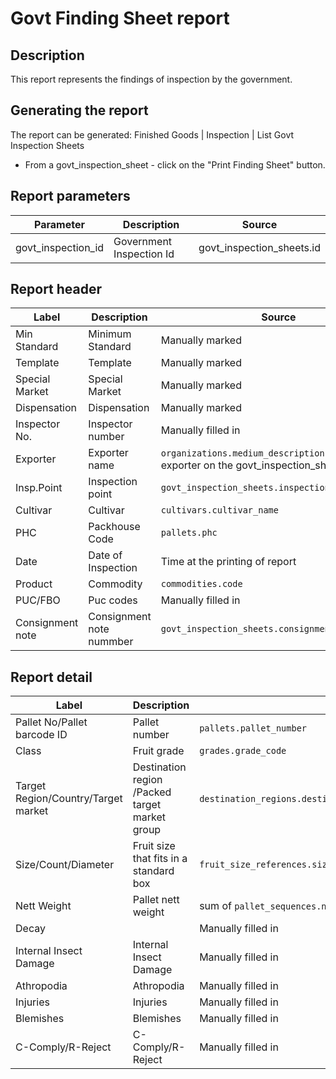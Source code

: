 # Govt Finding Sheet report

## Description
This report represents the findings of inspection by the government.

## Generating the report
The report can be generated:
Finished Goods | Inspection | List Govt Inspection Sheets
* From a govt_inspection_sheet  - click on the "Print Finding Sheet" button.


## Report parameters
| Parameter | Description | Source |
| ----- | ----------- | ------ |
| govt_inspection_id |Government Inspection Id  |govt_inspection_sheets.id  |
## Report header
| Label | Description | Source |
| ----- | ----------- | ------ |
|  Min Standard  |Minimum Standard |Manually marked  |
|  Template  |Template |Manually marked  |
|  Special Market  | Special Market| Manually marked |
|  Dispensation  |Dispensation |Manually marked  |
|  Inspector No.  |Inspector number |Manually filled in  |
|  Exporter  |Exporter name  | `organizations.medium_description` of the exporter on the govt_inspection_sheet |
| Insp.Point  |Inspection point | `govt_inspection_sheets.inspection_point ` |
|  Cultivar  |Cultivar |`cultivars.cultivar_name`  |
|  PHC  |Packhouse Code | `pallets.phc` |
|  Date  |Date of Inspection | Time at the printing of report |
|  Product  |Commodity | `commodities.code` |
|  PUC/FBO  |Puc codes |Manually filled in|
|  Consignment note  |Consignment note nummber |`govt_inspection_sheets.consignment_note_number`  |
## Report detail
| Label | Description | Source |
| ----- | ----------- | ------ |
|  Pallet No/Pallet barcode ID  |Pallet number | `pallets.pallet_number` |
|  Class  |Fruit grade  |`grades.grade_code`  |
|  Target Region/Country/Target market  |Destination region /Packed target market group |`destination_regions.destination_region_name`/`target_market_groups.target_market_group_name` |
|  Size/Count/Diameter  |Fruit size that fits in a standard box |`fruit_size_references.size_reference`  |
|  Nett Weight  |Pallet nett weight | sum of `pallet_sequences.nett_weight` |
|  Decay  | | Manually filled in |
|   Internal Insect Damage  | Internal Insect Damage | Manually filled in|
|  Athropodia  |Athropodia | Manually filled in |
|  Injuries  | Injuries| Manually filled in |
|  Blemishes  |Blemishes | Manually filled in |
|  C-Comply/R-Reject  | C-Comply/R-Reject | Manually filled in |

